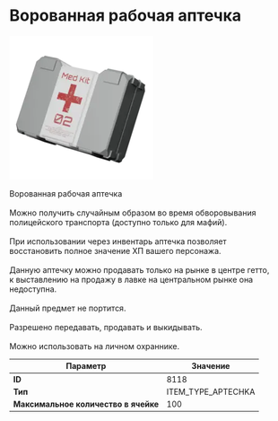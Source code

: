 # Ворованная рабочая аптечка

![Item Image](../img/8118.webp?raw=true)

Ворованная рабочая аптечка<br><br>Можно получить случайным образом во время обворовывания<br>полицейского транспорта (доступно только для мафий).<br><br>При использовании через инвентарь аптечка позволяет<br>восстановить полное значение ХП вашего персонажа.<br><br>Данную аптечку можно продавать только на рынке в центре гетто,<br>к выставлению на продажу в лавке на центральном рынке она недоступна.<br><br>Данный предмет не портится.<br><br>Разрешено передавать, продавать и выкидывать.<br><br>Можно использовать на личном охраннике.


| Параметр | Значение |
|----------|----------|
| **ID** | 8118 |
| **Тип** | ITEM_TYPE_APTECHKA |
| **Максимальное количество в ячейке** | 100 |

